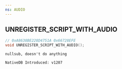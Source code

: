 ```yaml
---
ns: AUDIO
---
```

## UNREGISTER_SCRIPT_WITH_AUDIO

```c
// 0xA8638BE228D4751A 0x66728EFE
void UNREGISTER_SCRIPT_WITH_AUDIO();
```

```
nullsub, doesn't do anything

NativeDB Introduced: v1207
```

